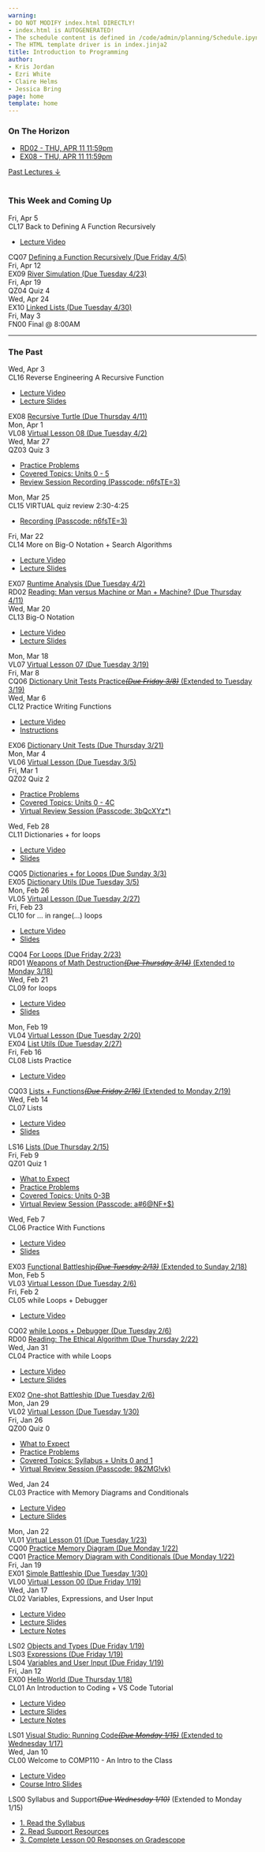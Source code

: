 ```yaml
---
warning:
- DO NOT MODIFY index.html DIRECTLY!
- index.html is AUTOGENERATED! 
- The schedule content is defined in /code/admin/planning/Schedule.ipynb
- The HTML template driver is in index.jinja2
title: Introduction to Programming
author:
- Kris Jordan
- Ezri White
- Claire Helms
- Jessica Bring
page: home
template: home
---
```


<div class="link-page pt-4">
<div class="row">

<!-- Horizon Box/Column -->
<div class="col-lg-4 col-md-12 col-md-1 order-lg-3 pt-5"> 
<div class="horizon-box mb-3">
<h3 class="header text-center pt-2">On The Horizon</h3><ul class="list-unstyled d-flexpx-sm-5 px-md-5 px-lg-0 flex-wrap justify-content-center justify-content-md-between justify-content-lg-center align-items-center"><li class="horizon-item"><a href="https://www.gradescope.com/">RD02 - THU, APR 11 11:59pm</a></li><li class="horizon-item"><a href="/exercises/turtle.html">EX08 - THU, APR 11 11:59pm</a></li></ul></div>
<div class="past-link">
<a href="#past">
<div class="past-btn">
<div class="text-center align-middle past-text">Past Lectures <span class="down-arrow">&darr;</span></div>
</div>
</a>
</div>
</div>

<!-- Agenda Box/Column -->
<div class="col-lg-8 col-md-12 order-sm-2 order-lg-1 itinerary-col itinerary">
<div>
<!-- Allows us to smooth scroll to This Week and Coming Up section -->
<div id="latest" class="pb-3"></div>
<br>
<!-- Current Week and Future -->
<h3 class="header">This Week and Coming Up</h3></div><div data-type="lecture" data-date="2024-04-05" class="row itinerary-row py-2">
<div class="date col-md-2">Fri, Apr 5</div>
<div class="plans col-md-9"><div class="plan Class">
<span class="kind">CL17 </span><span class="title">Back to Defining A Function Recursively</span>
<ul class="links"><li class="link"><a href="https://youtube.com/live/lrmMM63lo9s">Lecture Video</a></li>
</ul></div><div class="plan Challenge Question">
<span class="kind">CQ07 </span><span class="title"><a href="/cqs/recursive-fns.html">Defining a Function Recursively (Due Friday 4/5)</a></span></div></div>
</div><div data-type="lecture" data-date="2024-04-12" class="row itinerary-row py-2">
<div class="date col-md-2">Fri, Apr 12</div>
<div class="plans col-md-9"><div class="plan Exercise">
<span class="kind">EX09 </span><span class="title"><a href="/exercises/river-sim.html">River Simulation (Due Tuesday 4/23)</a></span></div></div>
</div><div data-type="lecture" data-date="2024-04-19" class="row itinerary-row py-2">
<div class="date col-md-2">Fri, Apr 19</div>
<div class="plans col-md-9"><div class="plan Quiz">
<span class="kind">QZ04 </span><span class="title">Quiz 4</span></div></div>
</div><div data-type="lecture" data-date="2024-04-24" class="row itinerary-row py-2">
<div class="date col-md-2">Wed, Apr 24</div>
<div class="plans col-md-9"><div class="plan Exercise">
<span class="kind">EX10 </span><span class="title"><a href="/">Linked Lists (Due Tuesday 4/30)</a></span></div></div>
</div><div data-type="lecture" data-date="2024-05-03" class="row itinerary-row py-2">
<div class="date col-md-2">Fri, May 3</div>
<div class="plans col-md-9"><div class="plan Final">
<span class="kind">FN00 </span><span class="title">Final @ 8:00AM</span></div></div>
</div><!-- The Past section --><div id='past' class="pb-2"></div>
<hr>
<h3 class="header pt-3">The Past</h3><div data-type="lecture" data-date="2024-04-03" class="row itinerary-row py-2">
<div class="date col-md-2">Wed, Apr 3</div>
<div class="plans col-md-9"><div class="plan Class">
<span class="kind">CL16 </span><span class="title">Reverse Engineering A Recursive Function</span>
<ul class="links"><li class="link"><a href="https://youtube.com/live/Aw3EPrnO6iQ?feature=share">Lecture Video</a></li>
<li class="link"><a href="/static/slides/CL15.pdf">Lecture Slides</a></li>
</ul></div><div class="plan Exercise">
<span class="kind">EX08 </span><span class="title"><a href="/exercises/turtle.html">Recursive Turtle (Due Thursday 4/11)</a></span></div></div>
</div><div data-type="lecture" data-date="2024-04-01" class="row itinerary-row py-2">
<div class="date col-md-2">Mon, Apr 1</div>
<div class="plans col-md-9"><div class="plan Virtual Lesson">
<span class="kind">VL08 </span><span class="title"><a href="/virtual-classes/VL08.html">Virtual Lesson 08 (Due Tuesday 4/2)</a></span></div></div>
</div><div data-type="lecture" data-date="2024-03-27" class="row itinerary-row py-2">
<div class="date col-md-2">Wed, Mar 27</div>
<div class="plans col-md-9"><div class="plan Quiz">
<span class="kind">QZ03 </span><span class="title">Quiz 3</span>
<ul class="links"><li class="link"><a href="/resources/practice/sp24/qz03.html">Practice Problems</a></li>
<li class="link"><a href="https://comp110-24s.github.io/resources/curriculum.html">Covered Topics: Units 0 - 5</a></li>
<li class="link"><a href="https://unc.zoom.us/rec/share/odtEUuVl-Oi5KJhBMBPTS7xvMqWd_iUkM1nBpDFa24w5lz9YhSm5wjkSLmbWjKh0.MNdE0B4PLlj6Pmkj">Review Session Recording (Passcode: n6fsTE=3)</a></li>
</ul></div></div>
</div><div data-type="lecture" data-date="2024-03-25" class="row itinerary-row py-2">
<div class="date col-md-2">Mon, Mar 25</div>
<div class="plans col-md-9"><div class="plan Class">
<span class="kind">CL15 </span><span class="title">VIRTUAL quiz review 2:30-4:25</span>
<ul class="links"><li class="link"><a href="https://unc.zoom.us/rec/share/odtEUuVl-Oi5KJhBMBPTS7xvMqWd_iUkM1nBpDFa24w5lz9YhSm5wjkSLmbWjKh0.MNdE0B4PLlj6Pmkj">Recording (Passcode: n6fsTE=3)</a></li>
</ul></div></div>
</div><div data-type="lecture" data-date="2024-03-22" class="row itinerary-row py-2">
<div class="date col-md-2">Fri, Mar 22</div>
<div class="plans col-md-9"><div class="plan Class">
<span class="kind">CL14 </span><span class="title">More on Big-O Notation + Search Algorithms</span>
<ul class="links"><li class="link"><a href="https://youtube.com/live/sNBSqW2RWCE?feature=share">Lecture Video</a></li>
<li class="link"><a href="/static/slides/CL14.pdf">Lecture Slides</a></li>
</ul></div><div class="plan Exercise">
<span class="kind">EX07 </span><span class="title"><a href="/exercises/runtime.html">Runtime Analysis (Due Tuesday 4/2)</a></span></div><div class="plan Reading">
<span class="kind">RD02 </span><span class="title"><a href="https://www.gradescope.com/">Reading: Man versus Machine or Man + Machine? (Due Thursday 4/11)</a></span></div></div>
</div><div data-type="lecture" data-date="2024-03-20" class="row itinerary-row py-2">
<div class="date col-md-2">Wed, Mar 20</div>
<div class="plans col-md-9"><div class="plan Class">
<span class="kind">CL13 </span><span class="title">Big-O Notation</span>
<ul class="links"><li class="link"><a href="https://youtube.com/live/qpxq1ZL43EU?feature=share">Lecture Video</a></li>
<li class="link"><a href="/static/slides/CL13.pdf">Lecture Slides</a></li>
</ul></div></div>
</div><div data-type="lecture" data-date="2024-03-18" class="row itinerary-row py-2">
<div class="date col-md-2">Mon, Mar 18</div>
<div class="plans col-md-9"><div class="plan Virtual Lesson">
<span class="kind">VL07 </span><span class="title"><a href="/virtual-classes/VL07.html">Virtual Lesson 07 (Due Tuesday 3/19)</a></span></div></div>
</div><div data-type="lecture" data-date="2024-03-08" class="row itinerary-row py-2">
<div class="date col-md-2">Fri, Mar 8</div>
<div class="plans col-md-9"><div class="plan Challenge Question">
<span class="kind">CQ06 </span><span class="title"><a href="/cqs/dict_unit_tests.html">Dictionary Unit Tests Practice<s><i>(Due Friday 3/8)</i></s> (Extended to Tuesday 3/19)</a></span></div></div>
</div><div data-type="lecture" data-date="2024-03-06" class="row itinerary-row py-2">
<div class="date col-md-2">Wed, Mar 6</div>
<div class="plans col-md-9"><div class="plan Class">
<span class="kind">CL12 </span><span class="title">Practice Writing Functions</span>
<ul class="links"><li class="link"><a href="https://youtube.com/live/PvigMl-M4i8?feature=share">Lecture Video</a></li>
<li class="link"><a href="/lessons/dict-practice.html">Instructions</a></li>
</ul></div><div class="plan Exercise">
<span class="kind">EX06 </span><span class="title"><a href="/exercises/dict-utests.html">Dictionary Unit Tests (Due Thursday 3/21)</a></span></div></div>
</div><div data-type="lecture" data-date="2024-03-04" class="row itinerary-row py-2">
<div class="date col-md-2">Mon, Mar 4</div>
<div class="plans col-md-9"><div class="plan Virtual Lesson">
<span class="kind">VL06 </span><span class="title"><a href="/virtual-classes/VL06.html">Virtual Lesson (Due Tuesday 3/5)</a></span></div></div>
</div><div data-type="lecture" data-date="2024-03-01" class="row itinerary-row py-2">
<div class="date col-md-2">Fri, Mar 1</div>
<div class="plans col-md-9"><div class="plan Quiz">
<span class="kind">QZ02 </span><span class="title">Quiz 2</span>
<ul class="links"><li class="link"><a href="/resources/practice/sp24/qz02.html">Practice Problems</a></li>
<li class="link"><a href="https://comp110-24s.github.io/resources/curriculum.html">Covered Topics: Units 0 - 4C</a></li>
<li class="link"><a href="https://unc.zoom.us/rec/share/uJpFoC0a4ROk1eSU4baPxbtF2whm4iPVA_T7HPHPi5_1tQ2XaQc1hSfZS8z5DW6B.Lo_WpUq9SZfigTnY">Virtual Review Session (Passcode: 3bQcXYz*)</a></li>
</ul></div></div>
</div><div data-type="lecture" data-date="2024-02-28" class="row itinerary-row py-2">
<div class="date col-md-2">Wed, Feb 28</div>
<div class="plans col-md-9"><div class="plan Class">
<span class="kind">CL11 </span><span class="title">Dictionaries + for loops</span>
<ul class="links"><li class="link"><a href="https://youtube.com/live/VUo2ikqmVgI?feature=share">Lecture Video</a></li>
<li class="link"><a href="/static/slides/CL11.pdf">Slides</a></li>
</ul></div><div class="plan Challenge Question">
<span class="kind">CQ05 </span><span class="title"><a href="/cqs/dicts-for-loops.html">Dictionaries + for Loops (Due Sunday 3/3)</a></span></div><div class="plan Exercise">
<span class="kind">EX05 </span><span class="title"><a href="/exercises/dict-utils.html">Dictionary Utils (Due Tuesday 3/5)</a></span></div></div>
</div><div data-type="lecture" data-date="2024-02-26" class="row itinerary-row py-2">
<div class="date col-md-2">Mon, Feb 26</div>
<div class="plans col-md-9"><div class="plan Virtual Lesson">
<span class="kind">VL05 </span><span class="title"><a href="/virtual-classes/VL05.html">Virtual Lesson (Due Tuesday 2/27)</a></span></div></div>
</div><div data-type="lecture" data-date="2024-02-23" class="row itinerary-row py-2">
<div class="date col-md-2">Fri, Feb 23</div>
<div class="plans col-md-9"><div class="plan Class">
<span class="kind">CL10 </span><span class="title">for ... in range(...) loops</span>
<ul class="links"><li class="link"><a href="https://youtube.com/live/yM12Oxam8Og?feature=share">Lecture Video</a></li>
<li class="link"><a href="/static/slides/CL10.pdf">Slides</a></li>
</ul></div><div class="plan Challenge Question">
<span class="kind">CQ04 </span><span class="title"><a href="/cqs/for-loops.html">For Loops (Due Friday 2/23)</a></span></div><div class="plan Reading">
<span class="kind">RD01 </span><span class="title"><a href="https://www.gradescope.com/">Weapons of Math Destruction<s><i>(Due Thursday 3/14)</i></s> (Extended to Monday 3/18)</a></span></div></div>
</div><div data-type="lecture" data-date="2024-02-21" class="row itinerary-row py-2">
<div class="date col-md-2">Wed, Feb 21</div>
<div class="plans col-md-9"><div class="plan Class">
<span class="kind">CL09 </span><span class="title">for loops</span>
<ul class="links"><li class="link"><a href="https://youtube.com/live/U6lfZU9q668?feature=share">Lecture Video</a></li>
<li class="link"><a href="/static/slides/CL09.pdf">Slides</a></li>
</ul></div></div>
</div><div data-type="lecture" data-date="2024-02-19" class="row itinerary-row py-2">
<div class="date col-md-2">Mon, Feb 19</div>
<div class="plans col-md-9"><div class="plan Virtual Lesson">
<span class="kind">VL04 </span><span class="title"><a href="/virtual-classes/VL04.html">Virtual Lesson (Due Tuesday 2/20)</a></span></div><div class="plan Exercise">
<span class="kind">EX04 </span><span class="title"><a href="/exercises/list-utils.html">List Utils (Due Tuesday 2/27)</a></span></div></div>
</div><div data-type="lecture" data-date="2024-02-16" class="row itinerary-row py-2">
<div class="date col-md-2">Fri, Feb 16</div>
<div class="plans col-md-9"><div class="plan Class">
<span class="kind">CL08 </span><span class="title">Lists Practice</span>
<ul class="links"><li class="link"><a href="https://youtube.com/live/1ZxYIt6vKlg?feature=share">Lecture Video</a></li>
</ul></div><div class="plan Challenge Question">
<span class="kind">CQ03 </span><span class="title"><a href="/cqs/lists.html">Lists + Functions<s><i>(Due Friday 2/16)</i></s> (Extended to Monday 2/19)</a></span></div></div>
</div><div data-type="lecture" data-date="2024-02-14" class="row itinerary-row py-2">
<div class="date col-md-2">Wed, Feb 14</div>
<div class="plans col-md-9"><div class="plan Class">
<span class="kind">CL07 </span><span class="title">Lists</span>
<ul class="links"><li class="link"><a href="https://youtube.com/live/hGcGYAkLa8A?feature=share">Lecture Video</a></li>
<li class="link"><a href="/static/slides/CL07.pdf">Slides</a></li>
</ul></div><div class="plan Lesson">
<span class="kind">LS16 </span><span class="title"><a href="https://www.gradescope.com/">Lists (Due Thursday 2/15)</a></span></div></div>
</div><div data-type="lecture" data-date="2024-02-09" class="row itinerary-row py-2">
<div class="date col-md-2">Fri, Feb 9</div>
<div class="plans col-md-9"><div class="plan Quiz">
<span class="kind">QZ01 </span><span class="title">Quiz 1</span>
<ul class="links"><li class="link"><a href="/resources/quiz-expectations.html">What to Expect</a></li>
<li class="link"><a href="/resources/practice/sp24/qz01.html">Practice Problems</a></li>
<li class="link"><a href="/resources/curriculum.html">Covered Topics: Units 0-3B</a></li>
<li class="link"><a href="https://unc.zoom.us/rec/share/m1wp9lY_pIzm4Rp1RSVLmn3ewnebFuuEgonU8DP0Gb-z3eI4_WosMR-1QBAkLYX9.eD191e6op8lTWsFD">Virtual Review Session (Passcode: a#6@NF+$)</a></li>
</ul></div></div>
</div><div data-type="lecture" data-date="2024-02-07" class="row itinerary-row py-2">
<div class="date col-md-2">Wed, Feb 7</div>
<div class="plans col-md-9"><div class="plan Class">
<span class="kind">CL06 </span><span class="title">Practice With Functions</span>
<ul class="links"><li class="link"><a href="https://youtube.com/live/P7qTE-9_bGo?feature=share">Lecture Video</a></li>
<li class="link"><a href="/static/slides/CL06.pdf">Slides</a></li>
</ul></div><div class="plan Exercise">
<span class="kind">EX03 </span><span class="title"><a href="/exercises/battleship.html">Functional Battleship<s><i>(Due Tuesday 2/13)</i></s> (Extended to Sunday 2/18)</a></span></div></div>
</div><div data-type="lecture" data-date="2024-02-05" class="row itinerary-row py-2">
<div class="date col-md-2">Mon, Feb 5</div>
<div class="plans col-md-9"><div class="plan Virtual Lesson">
<span class="kind">VL03 </span><span class="title"><a href="/virtual-classes/VL03.html">Virtual Lesson (Due Tuesday 2/6)</a></span></div></div>
</div><div data-type="lecture" data-date="2024-02-02" class="row itinerary-row py-2">
<div class="date col-md-2">Fri, Feb 2</div>
<div class="plans col-md-9"><div class="plan Class">
<span class="kind">CL05 </span><span class="title">while Loops + Debugger</span>
<ul class="links"><li class="link"><a href="https://youtube.com/live/1V1LKJ0ETd0?feature=share">Lecture Video</a></li>
</ul></div><div class="plan Challenge Question">
<span class="kind">CQ02 </span><span class="title"><a href="https://www.gradescope.com/">while Loops + Debugger (Due Tuesday 2/6)</a></span></div><div class="plan Reading">
<span class="kind">RD00 </span><span class="title"><a href="https://www.gradescope.com/">Reading: The Ethical Algorithm (Due Thursday 2/22)</a></span></div></div>
</div><div data-type="lecture" data-date="2024-01-31" class="row itinerary-row py-2">
<div class="date col-md-2">Wed, Jan 31</div>
<div class="plans col-md-9"><div class="plan Class">
<span class="kind">CL04 </span><span class="title">Practice with while Loops</span>
<ul class="links"><li class="link"><a href="https://youtube.com/live/IzVtEvML7tY?feature=share">Lecture Video</a></li>
<li class="link"><a href="/static/slides/CL04.pdf">Lecture Slides</a></li>
</ul></div><div class="plan Exercise">
<span class="kind">EX02 </span><span class="title"><a href="/exercises/one-shot-battleship.html">One-shot Battleship (Due Tuesday 2/6)</a></span></div></div>
</div><div data-type="lecture" data-date="2024-01-29" class="row itinerary-row py-2">
<div class="date col-md-2">Mon, Jan 29</div>
<div class="plans col-md-9"><div class="plan Virtual Lesson">
<span class="kind">VL02 </span><span class="title"><a href="/virtual-classes/VL02.html">Virtual Lesson (Due Tuesday 1/30)</a></span></div></div>
</div><div data-type="lecture" data-date="2024-01-26" class="row itinerary-row py-2">
<div class="date col-md-2">Fri, Jan 26</div>
<div class="plans col-md-9"><div class="plan Quiz">
<span class="kind">QZ00 </span><span class="title">Quiz 0</span>
<ul class="links"><li class="link"><a href="/resources/quiz-expectations.html">What to Expect</a></li>
<li class="link"><a href="/resources/practice/sp24/qz00.html">Practice Problems</a></li>
<li class="link"><a href="https://comp110-24s.github.io/resources/curriculum.html">Covered Topics: Syllabus + Units 0 and 1</a></li>
<li class="link"><a href="https://unc.zoom.us/rec/share/Qn_n5MFAZUVtxLgqjSIv1eI_ueeCMNgLb0xMYf46gZ3aoQtod6mzxXnsrvzG0Ed4.pZNy8kPYnXDOzDav">Virtual Review Session (Passcode: 9&2MG!vk)</a></li>
</ul></div></div>
</div><div data-type="lecture" data-date="2024-01-24" class="row itinerary-row py-2">
<div class="date col-md-2">Wed, Jan 24</div>
<div class="plans col-md-9"><div class="plan Class">
<span class="kind">CL03 </span><span class="title">Practice with Memory Diagrams and Conditionals </span>
<ul class="links"><li class="link"><a href="https://youtube.com/live/LWPexWtwTkI?feature=share">Lecture Video</a></li>
<li class="link"><a href="/static/slides/CL03-MDs.pdf">Lecture Slides</a></li>
</ul></div></div>
</div><div data-type="lecture" data-date="2024-01-22" class="row itinerary-row py-2">
<div class="date col-md-2">Mon, Jan 22</div>
<div class="plans col-md-9"><div class="plan Virtual Lesson">
<span class="kind">VL01 </span><span class="title"><a href="/virtual-classes/VL01.html">Virtual Lesson 01 (Due Tuesday 1/23)</a></span></div><div class="plan Challenge Question">
<span class="kind">CQ00 </span><span class="title"><a href="https://www.gradescope.com/">Practice Memory Diagram (Due Monday 1/22)</a></span></div><div class="plan Challenge Question">
<span class="kind">CQ01 </span><span class="title"><a href="https://www.gradescope.com/">Practice Memory Diagram with Conditionals (Due Monday 1/22)</a></span></div></div>
</div><div data-type="lecture" data-date="2024-01-19" class="row itinerary-row py-2">
<div class="date col-md-2">Fri, Jan 19</div>
<div class="plans col-md-9"><div class="plan Exercise">
<span class="kind">EX01 </span><span class="title"><a href="/exercises/simple-battleship.html">Simple Battleship (Due Tuesday 1/30)</a></span></div><div class="plan Virtual Lesson">
<span class="kind">VL00 </span><span class="title"><a href="/virtual-classes/VL00.html">Virtual Lesson 00 (Due Friday 1/19)</a></span></div></div>
</div><div data-type="lecture" data-date="2024-01-17" class="row itinerary-row py-2">
<div class="date col-md-2">Wed, Jan 17</div>
<div class="plans col-md-9"><div class="plan Class">
<span class="kind">CL02 </span><span class="title">Variables, Expressions, and User Input </span>
<ul class="links"><li class="link"><a href="https://youtube.com/live/TwT8oBikCQE?feature=share">Lecture Video</a></li>
<li class="link"><a href="/static/slides/CL02.pdf">Lecture Slides</a></li>
<li class="link"><a href="/lessons/expressions.html">Lecture Notes</a></li>
</ul></div><div class="plan Lesson">
<span class="kind">LS02 </span><span class="title"><a href="https://www.gradescope.com/">Objects and Types (Due Friday 1/19)</a></span></div><div class="plan Lesson">
<span class="kind">LS03 </span><span class="title"><a href="https://www.gradescope.com/">Expressions (Due Friday 1/19)</a></span></div><div class="plan Lesson">
<span class="kind">LS04 </span><span class="title"><a href="https://www.gradescope.com/">Variables and User Input (Due Friday 1/19)</a></span></div></div>
</div><div data-type="lecture" data-date="2024-01-12" class="row itinerary-row py-2">
<div class="date col-md-2">Fri, Jan 12</div>
<div class="plans col-md-9"><div class="plan Exercise">
<span class="kind">EX00 </span><span class="title"><a href="/exercises/ex00_hello_world.html">Hello World (Due Thursday 1/18)</a></span></div><div class="plan Class">
<span class="kind">CL01 </span><span class="title">An Introduction to Coding + VS Code Tutorial</span>
<ul class="links"><li class="link"><a href="https://youtube.com/live/yppdsU77y4g?feature=share">Lecture Video</a></li>
<li class="link"><a href="/static/slides/CL01.pdf">Lecture Slides</a></li>
<li class="link"><a href="/lessons/objects-data-types.html">Lecture Notes</a></li>
</ul></div><div class="plan Lesson">
<span class="kind">LS01 </span><span class="title"><a href="https://www.gradescope.com/">Visual Studio: Running Code<s><i>(Due Monday 1/15)</i></s> (Extended to Wednesday 1/17)</a></span></div></div>
</div><div data-type="lecture" data-date="2024-01-10" class="row itinerary-row py-2">
<div class="date col-md-2">Wed, Jan 10</div>
<div class="plans col-md-9"><div class="plan Class">
<span class="kind">CL00 </span><span class="title">Welcome to COMP110 - An Intro to the Class</span>
<ul class="links"><li class="link"><a href="https://youtube.com/live/f605n4s3aw0?feature=share">Lecture Video</a></li>
<li class="link"><a href="/static/slides/CL00.pdf">Course Intro Slides</a></li>
</ul></div><div class="plan Lesson">
<span class="kind">LS00 </span><span class="title">Syllabus and Support<s><i>(Due Wednesday 1/10)</i></s> (Extended to Monday 1/15)</span>
<ul class="links"><li class="link"><a href="/resources/syllabus.html">1. Read the Syllabus</a></li>
<li class="link"><a href="/support">2. Read Support Resources</a></li>
<li class="link"><a href="https://www.gradescope.com/">3. Complete Lesson 00 Responses on Gradescope</a></li>
</ul></div></div>
</div></div>
</div>